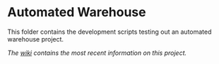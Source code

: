 # Automated Warehouse

This folder contains the development scripts testing out an automated warehouse project.

*The [wiki](https://github.com/Elucidation/mapf-multiagent-robot-planning/wiki) contains the most recent information on this project.*
